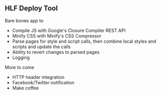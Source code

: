 ## HLF Deploy Tool

Bare bones app to 

* Compile JS with Google's Closure Compiler REST API
* Minify CSS with Minify's CSS Compressor
* Parse pages for style and script calls, then combine local styles and scripts
and update the calls
* Ability to revert changes to parsed pages 
* Logging

More to come

* HTTP header integration
* Facebook/Twitter notification
* Make coffee
